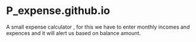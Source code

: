 # P_expense.github.io

A small expense calculator , for this we have to enter monthly incomes and
	 expences and it will alert us based on balance amount.
